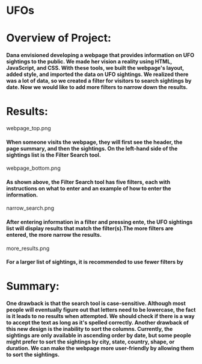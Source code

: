 # UFOs

# Overview of Project: 

#### Dana envisioned developing a webpage that provides information on UFO sightings to the public. We made her vision a reality using HTML, JavaScript, and CSS. With these tools, we built the webpage's layout, added style, and imported the data on UFO sightings. We realized there was a lot of data, so we created a filter for visitors to search sightings by date. Now we would like to add more filters to narrow down the results.

# Results: 


webpage_top.png
#### When someone visits the webpage, they will first see the header, the page summary, and then the sightings. On the left-hand side of the sightings list is the Filter Search tool. 



webpage_bottom.png
#### As shown above, the Filter Search tool has five filters, each with instructions on what to enter and an example of how to enter the information.  

narrow_search.png
#### After entering information in a filter and pressing ente, the UFO sightings list will display results that match the filter(s).The more filters are entered, the more narrow the results. 

more_results.png
#### For a larger list of sightings, it is recommended to use fewer filters by 

# Summary: 

#### One drawback is that the search tool is case-sensitive. Although most people will eventually figure out that letters need to be lowercase, the fact is it leads to no results when attempted. We should check if there is a way to accept the text as long as it's spelled correctly. Another drawback of this new design is the inability to sort the columns. Currently, the sightings are only available in ascending order by date, but some people might prefer to sort the sightings by city, state, country, shape, or duration. We can make the webpage more user-friendly by allowing them to sort the sightings. 